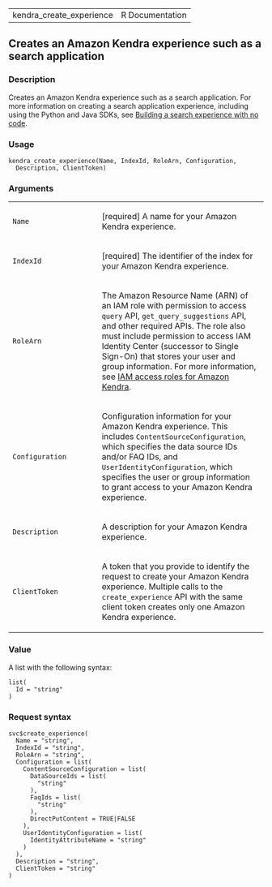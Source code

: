 <table style="width: 100%;">
<tbody>
<tr class="odd">
<td>kendra_create_experience</td>
<td style="text-align: right;">R Documentation</td>
</tr>
</tbody>
</table>

## Creates an Amazon Kendra experience such as a search application

### Description

Creates an Amazon Kendra experience such as a search application. For
more information on creating a search application experience, including
using the Python and Java SDKs, see [Building a search experience with
no
code](https://docs.aws.amazon.com/kendra/latest/dg/deploying-search-experience-no-code.html).

### Usage

    kendra_create_experience(Name, IndexId, RoleArn, Configuration,
      Description, ClientToken)

### Arguments

<table>
<colgroup>
<col style="width: 35%" />
<col style="width: 65%" />
</colgroup>
<tbody>
<tr class="odd">
<td><code id="kendra_create_experience_:_Name">Name</code></td>
<td><p>[required] A name for your Amazon Kendra experience.</p></td>
</tr>
<tr class="even">
<td><code id="kendra_create_experience_:_IndexId">IndexId</code></td>
<td><p>[required] The identifier of the index for your Amazon Kendra
experience.</p></td>
</tr>
<tr class="odd">
<td><code id="kendra_create_experience_:_RoleArn">RoleArn</code></td>
<td><p>The Amazon Resource Name (ARN) of an IAM role with permission to
access <code>query</code> API, <code>get_query_suggestions</code> API,
and other required APIs. The role also must include permission to access
IAM Identity Center (successor to Single Sign-On) that stores your user
and group information. For more information, see <a
href="https://docs.aws.amazon.com/kendra/latest/dg/iam-roles.html">IAM
access roles for Amazon Kendra</a>.</p></td>
</tr>
<tr class="even">
<td><code
id="kendra_create_experience_:_Configuration">Configuration</code></td>
<td><p>Configuration information for your Amazon Kendra experience. This
includes <code>ContentSourceConfiguration</code>, which specifies the
data source IDs and/or FAQ IDs, and
<code>UserIdentityConfiguration</code>, which specifies the user or
group information to grant access to your Amazon Kendra
experience.</p></td>
</tr>
<tr class="odd">
<td><code
id="kendra_create_experience_:_Description">Description</code></td>
<td><p>A description for your Amazon Kendra experience.</p></td>
</tr>
<tr class="even">
<td><code
id="kendra_create_experience_:_ClientToken">ClientToken</code></td>
<td><p>A token that you provide to identify the request to create your
Amazon Kendra experience. Multiple calls to the
<code>create_experience</code> API with the same client token creates
only one Amazon Kendra experience.</p></td>
</tr>
</tbody>
</table>

### Value

A list with the following syntax:

    list(
      Id = "string"
    )

### Request syntax

    svc$create_experience(
      Name = "string",
      IndexId = "string",
      RoleArn = "string",
      Configuration = list(
        ContentSourceConfiguration = list(
          DataSourceIds = list(
            "string"
          ),
          FaqIds = list(
            "string"
          ),
          DirectPutContent = TRUE|FALSE
        ),
        UserIdentityConfiguration = list(
          IdentityAttributeName = "string"
        )
      ),
      Description = "string",
      ClientToken = "string"
    )
